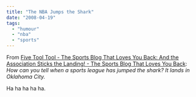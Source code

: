 ```yaml
---
title: "The NBA Jumps the Shark"
date: "2008-04-19"
tags: 
  - "humour"
  - "nba"
  - "sports"
---
```


From [Five Tool Tool - The Sports Blog That Loves You Back: And the Association Sticks the Landing! - The Sports Blog That Loves You Back](http://fivetooltool.blogspot.com/2008/04/and-association-sticks-landing.html): _How can you tell when a sports league has jumped the shark? It lands in Oklahoma City._

Ha ha ha ha ha.

